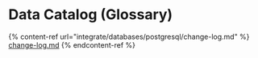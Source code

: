 # Data Catalog (Glossary)

{% content-ref url="integrate/databases/postgresql/change-log.md" %}
[change-log.md](integrate/databases/postgresql/change-log.md)
{% endcontent-ref %}
